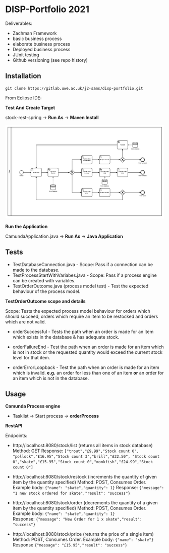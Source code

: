 # DISP-Portfolio 2021
Deliverables:
- Zachman Framework
- basic business process 
- elaborate business
process
- Deployed business process
- JUnit testing 
- Github versioning (see repo history)



## Installation

```
git clone https://gitlab.uwe.ac.uk/j2-sams/disp-portfolio.git
```
From Eclipse IDE:

**Test And Create Target**

stock-rest-spring -> **Run As** -> **Maven Install**

![alt text](stock-rest-spring/resources/images/orderProcess.png)

**Run the Application**

CamundaApplication.java -> **Run As** -> **Java Application**

## Tests
- TestDatabaseConnection.java - Scope: Pass if a connection can be made to the database.
- TestProcessStartWithVariabes.java - Scope: Pass if a process engine can be created with variables.
- TestOrderOutcome.java (process model test) - Test the expected behaviour of the process model.

**TestOrderOutcome scope and details**

Scope: Tests the expected process model behaviour for orders which should succeed, orders which require an item to be restocked and orders which are not valid. 

- orderSuccessful - Tests the path when an order is made for an item which exists in the database & has adequate stock.

- orderFailureEnd - Test the path when an order is made for an item which is not in stock or the requested quantity would exceed the current stock level for that item.

- orderErrorLoopback - Test the path when an order is made for an item which is invalid. **e.g.** an order for less than one of an item **or** an order for an item which is not in the database.




## Usage

**Camunda Process engine**

- Tasklist -> Start process -> **orderProcess**

**RestAPI**

Endpoints:
- http://localhost:8080/stock/list (returns all items in stock database) Method: GET
Response: ```["trout","£9.99","Stock count 0",
"pollock","£16.95","Stock count 3","brill","£22.50",
"Stock count 0","skate","£15.95","Stock count 0","monkfish","£24.99","Stock count 0"]```

- http://localhost:8080/stock/restock 
(increments the quantity of given item by the quantity specified) Method: POST, Consumes Order. 
Example body: ```{"name": "skate","quantity": 1}```
Response: ```{"message": "1 new stock ordered for skate","result": "success"}```

- http://localhost:8080/stock/order (decrements the quantity of a given item by the quantity specified) Method: POST, Consumes Order.
Example body: ```{"name": "skate","quantity": 1}```  
Response: ```{"message": "New Order for 1 x skate","result": "success"}```
- http://localhost:8080/stock/price (returns the price of a single item) Method: POST, Consumes Order. Example body: ```{"name": "skate"}```                 
Response ```{"message": "£15.95","result": "success"}```
